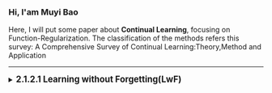 ### Hi, I'am Muyi Bao

Here, I will put some paper about **Continual Learning**, focusing on Function-Regularization. The classification of the methods refers this survey: A Comprehensive Survey of Continual Learning:Theory,Method and Application 

---


  <details> 
   <summary>
   <b style="font-size: larger;">2.1.2.1 Learning without Forgetting(LwF) </b> <!--  2.1.2.1 Learning without Forgetting(LwF)   -->
   </summary>   
    
   The Paper, published in 2017.11.14: [Learning without Forgetting](https://ieeexplore.ieee.org/abstract/document/8107520)

   我大体记得，很多文章提到Continual Learning的比较规范的定义和基本方法的讨论是在这篇文章进行的，所以我会把一些基本的东西都丢进来

   在开篇讨论了四种最基本的方法和两种这篇文章作者提出来的方法，如图Fig.1和Fig.2。此外还讨论了很多东西，讨论的内容挺多的，好多我都不了解

  - (a) 是原来的模型，以CNN为代表，这里注明了model前面的特征提取层记作θs，后面分类的FC记作θo
  - (b) 为fune-tuning，在新的数据集上进行微调，其中多出来的分类头记作θn，保持其他分类头θo冻结，微调θs，正常训练θn，按照Fig.1所示，这种在原来任务上的表现并不好
  - (c) 为feature extraction，θs和θo保持不变，将一个或多个层的输出作为训练θn的新任务的特征 θs and uo are unchanged,and the outputs of one or more layers are used as features for the new task in training θn，感觉就是冻结原本的模型，只训练θn
  - (d) Joint Learning应该为把所有的数据集的图片都放到一起，然后一起进行训练，这并不是CL，而是可以大体作为CL任务的性能上界
  - (e) Less-forgetting Learning，这好像是作者的前面一篇工作，由于没有看，所以也不知道说的啥
  - (f) 就是这篇工作，简单来说，是第一篇使用knowledge distinction的方法在Continual Learning身上 


<img src="https://github.com/BaoBao0926/Paper_reading/blob/main/Image/2.Continual_Learning/Regularization-Based_Approach/Funtion/LwF1.png" alt="Model" style="width: 1200px; height: auto;"/>
    
</details>




